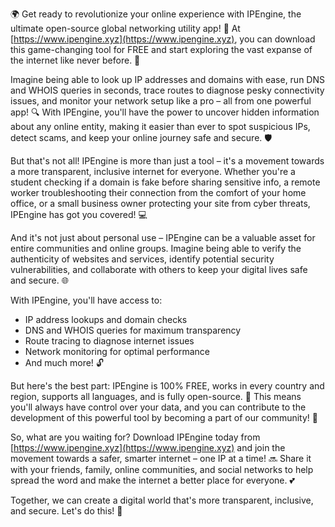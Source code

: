 🌍️️️️️️️ Get ready to revolutionize your online experience with IPEngine, the ultimate open-source global networking utility app! 📡️️️️️️️ At [https://www.ipengine.xyz](https://www.ipengine.xyz), you can download this game-changing tool for FREE and start exploring the vast expanse of the internet like never before. 🚀

Imagine being able to look up IP addresses and domains with ease, run DNS and WHOIS queries in seconds, trace routes to diagnose pesky connectivity issues, and monitor your network setup like a pro – all from one powerful app! 🔍 With IPEngine, you'll have the power to uncover hidden information about any online entity, making it easier than ever to spot suspicious IPs, detect scams, and keep your online journey safe and secure. 🛡️

But that's not all! IPEngine is more than just a tool – it's a movement towards a more transparent, inclusive internet for everyone. Whether you're a student checking if a domain is fake before sharing sensitive info, a remote worker troubleshooting their connection from the comfort of your home office, or a small business owner protecting your site from cyber threats, IPEngine has got you covered! 💻

And it's not just about personal use – IPEngine can be a valuable asset for entire communities and online groups. Imagine being able to verify the authenticity of websites and services, identify potential security vulnerabilities, and collaborate with others to keep your digital lives safe and secure. 🌐

With IPEngine, you'll have access to:

* IP address lookups and domain checks
* DNS and WHOIS queries for maximum transparency
* Route tracing to diagnose internet issues
* Network monitoring for optimal performance
* And much more! 🔓

But here's the best part: IPEngine is 100% FREE, works in every country and region, supports all languages, and is fully open-source. 💸 This means you'll always have control over your data, and you can contribute to the development of this powerful tool by becoming a part of our community! 🤝

So, what are you waiting for? Download IPEngine today from [https://www.ipengine.xyz](https://www.ipengine.xyz) and join the movement towards a safer, smarter internet – one IP at a time! 🔜️ Share it with your friends, family, online communities, and social networks to help spread the word and make the internet a better place for everyone. 💕

Together, we can create a digital world that's more transparent, inclusive, and secure. Let's do this! 🚀